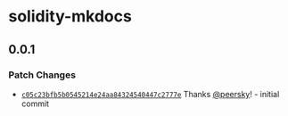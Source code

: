 # solidity-mkdocs

## 0.0.1

### Patch Changes

- [`c05c23bfb5b0545214e24aa84324540447c2777e`](https://github.com/peeramid-labs/solidity-mkdocs/commit/c05c23bfb5b0545214e24aa84324540447c2777e) Thanks [@peersky](https://github.com/peersky)! - initial commit
